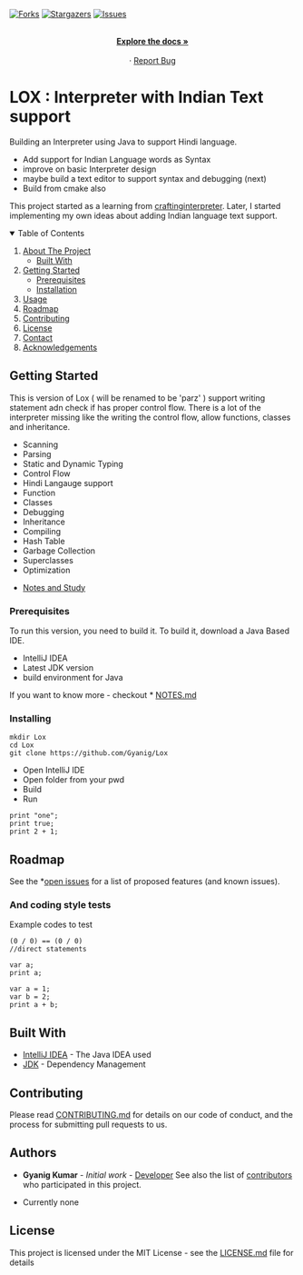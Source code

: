 <!-- PROJECT SHIELDS -->
[![Forks][forks-shield]][forks-url]
[![Stargazers][stars-shield]][stars-url]
[![Issues][issues-shield]][issues-url]
<br />

  <p align="center">
    <br />
    <a href="https://github.com/Gyanig/Lox/NOTES.md"><strong>Explore the docs »</strong></a>
    <br />
    <br />
    ·
    <a href="https://github.com/Gyanig/Lox/issues">Report Bug</a>
  </p>

# LOX : Interpreter with Indian Text support

Building an Interpreter using Java to support Hindi language.
- Add support for Indian Language words as Syntax
- improve on basic Interpreter design
- maybe build a text editor to support syntax and debugging (next)
- Build from cmake also

This project started as a learning from [craftinginterpreter](https://http://www.craftinginterpreters.com). Later, I started implementing my own ideas about adding Indian language text support.

<!-- TABLE OF CONTENTS -->
<details open="open">
  <summary>Table of Contents</summary>
  <ol>
    <li>
      <a href="#about-the-project">About The Project</a>
      <ul>
        <li><a href="#built-with">Built With</a></li>
      </ul>
    </li>
    <li>
      <a href="#getting-started">Getting Started</a>
      <ul>
        <li><a href="#prerequisites">Prerequisites</a></li>
        <li><a href="#installation">Installation</a></li>
      </ul>
    </li>
    <li><a href="#usage">Usage</a></li>
    <li><a href="#roadmap">Roadmap</a></li>
    <li><a href="#contributing">Contributing</a></li>
    <li><a href="#license">License</a></li>
    <li><a href="#contact">Contact</a></li>
    <li><a href="#acknowledgements">Acknowledgements</a></li>
  </ol>
</details>


## Getting Started

This is version of Lox ( will be renamed to be 'parz' ) support writing statement adn check if has proper control flow.
There is a lot of the interpreter missing like the writing the control flow, allow functions, classes and inheritance. 
- Scanning 
- Parsing 
- Static and Dynamic Typing 
- Control Flow
- Hindi Langauge support
- Function
- Classes
- Debugging
- Inheritance
- Compiling
- Hash Table
- Garbage Collection
- Superclasses
- Optimization

* [Notes and Study](NOTES.md)

### Prerequisites

To run this version, you need to build it.
To build it, download a Java Based IDE.
- IntelliJ IDEA
- Latest JDK version
- build environment for Java

If you want to know more - checkout * [NOTES.md](NOTES.md)

### Installing

```
mkdir Lox
cd Lox
git clone https://github.com/Gyanig/Lox
```
- Open IntelliJ IDE
- Open folder from your pwd
- Build
- Run
```
print "one";
print true;
print 2 + 1;
```
## Roadmap
See the *[open issues](https://github.com/Gyanig/Lox/issues) for a list of proposed features (and known issues).

### And coding style tests

Example codes to test
```
(0 / 0) == (0 / 0)
//direct statements
```
```
var a;
print a;

var a = 1;
var b = 2;
print a + b;
```

## Built With

* [IntelliJ IDEA](https://jetbrains.com/idea/download/) - The Java IDEA used
* [JDK](https://www.oracle.com/java/technologies/javase-downloads.html) - Dependency Management

## Contributing

Please read [CONTRIBUTING.md](https://github.com/Gyanig/Lox/CONTRIBUTING.md) for details on our code of conduct, and the process for submitting pull requests to us.

## Authors

* **Gyanig Kumar** - *Initial work* - [Developer](https://github.com/Gyanig)
See also the list of [contributors](https://github.com/your/project/contributors) who participated in this project.
- Currently none

## License

This project is licensed under the MIT License - see the [LICENSE.md](LICENSE.md) file for details

[forks-shield]: https://img.shields.io/github/forks/Gyanig/Lox.svg?style=for-the-badge
[forks-url]: https://github.com/Gyanig/Lox/forks
[stars-shield]: https://img.shields.io/github/stars/Gyanig/Lox.svg?style=for-the-badge
[stars-url]: https://github.com/Gyanig/Lox/stargazers
[issues-shield]: https://img.shields.io/github/issues/Gyanig/Lox.svg?style=for-the-badge
[issues-url]: https://github.com/Gyanig/Lox/issues


